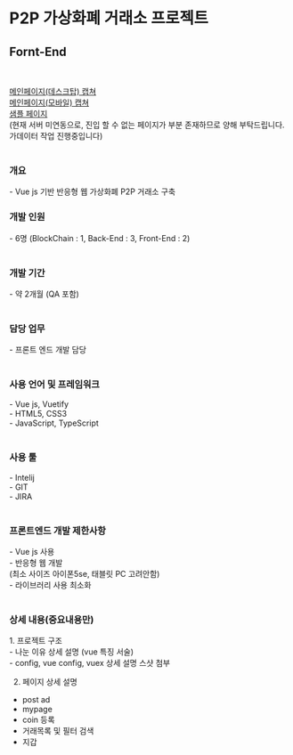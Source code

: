 # P2P 가상화폐 거래소 프로젝트
<h2>Fornt-End</h2><br>

<a href="images/main_page.png">메인페이지(데스크탑) 캡쳐</a><br>
<a href="images/main_page(mobile).png">메인페이지(모바일) 캡쳐</a><br>
<a href="bisu8018.github.io">샘플 페이지</a><br> (현재 서버 미연동으로, 진입 할 수 없는 페이지가 부분 존재하므로 양해 부탁드립니다. 가데이터 작업 진행중입니다)<br><br>

<h3>개요</h3>
- Vue js 기반 반응형 웹 가상화폐 P2P 거래소 구축<br>

<h3>개발 인원</h3>
- 6명 (BlockChain : 1, Back-End : 3, Front-End : 2)<br><br>

<h3>개발 기간</h3>
- 약 2개월 (QA 포함)<br><br>

<h3>담당 업무</h3>
- 프론트 엔드 개발 담당<br><br>

<h3>사용 언어 및 프레임워크</h3>
- Vue js, Vuetify<br>
- HTML5, CSS3<br>
- JavaScript, TypeScript<br><br>

<h3>사용 툴</h3>
- Intelij<br>
- GIT<br>
- JIRA<br><br>

<h3>프론트엔드 개발 제한사항</h3>
- Vue js 사용<br>
- 반응형 웹 개발<br>
(최소 사이즈 아이폰5se, 태블릿 PC 고려안함)<br>
- 라이브러리 사용 최소화<br><br>


<h3>상세 내용(중요내용만)</h3>
1. 프로젝트 구조<br>
- 나눈 이유 상세 설명 (vue 특징 서술)<br>
-  config, vue config, vuex 상세 설명 스샷 첨부<br>

2. 페이지 상세 설명
- post ad
- mypage
- coin 등록
- 거래목록 및 필터 검색
- 지갑



